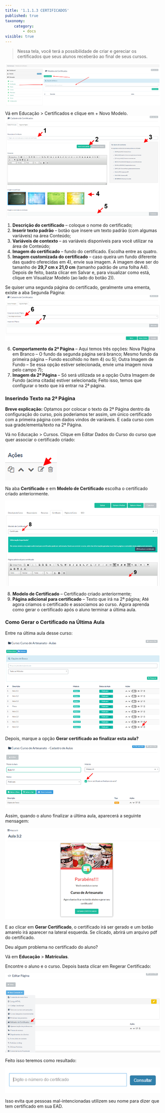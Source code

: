 ```yaml
---
title: '1.1.1.3 CERTIFICADOS'
published: true
taxonomy:
    category:
        - docs
visible: true
---
```


> Nessa tela, você terá a possibilidade de criar e gereciar os certificados que seus alunos receberão ao final de seus cursos.

![Imagem Certificado](certificado.png)


Vá em Educação > Certificados e clique em + Novo Modelo.
![Imagem Certificado](certificado1.png)

1.  **Descrição do certificado** – coloque o nome do certificado;
2.  **Inserir texto padrão** – botão que insere um texto padrão (com algumas variáveis) na área Conteúdo;
3.  **Variáveis de contexto** – as variáveis disponíveis para você utilizar na área de Conteúdo;
4.  **Imagem do certificado** – fundo do certificado. Escolha entre as quatro.
5.  **Imagem customizada do certificado** – caso queira um fundo diferente das quadro oferecidas em 4), envie sua imagem. A imagem deve ser do tamanho de **29,7 cm x 21,0 cm** (tamanho padrão de uma folha A4).
Depois de feito, basta clicar em Salvar e, para visualizar como está, clique em Visualizar Modelo (ao lado do botão 2)).

Se quiser uma segunda página do certificado, geralmente uma ementa, existe a aba Segunda Página:
![Imagem Certificado](certificado2.png)

6. **Comportamento da 2ª Página** – Aqui temos três opções:
Nova Página em Branco – O fundo da segunda página será branco;
Mesmo fundo da primeira página – Fundo escolhido no item 4) ou 5);
Outra Imagem de Fundo – Se essa opção estiver selecionada, envie uma imagem nova pelo campo 7);
7. **Imagem da 2ª Página** – Só será utilizada se a opção Outra Imagem de Fundo (acima citada) estiver selecionada;
Feito isso, temos que configurar o texto que irá entrar na 2ª página.

### Inserindo Texto na 2ª Página ###

**Breve explicação:** Optamos por colocar o texto da 2ª Página dentro da configuração do curso, pois poderiamos ter assim, um único certificado com a primeira página com dados vindos de variáveis. E cada curso com sua grade/ementa/texto na 2ª Página.

Vá no Educação > Cursos. Clique em Editar Dados do Curso do curso que quer associar o certificado criado:

![Imagem Certificado](certificado3.png)

Na aba **Certificado** e em **Modelo de Certificado** escolha o certificado criado anteriormente.

![Imagem Certificado](certificado4.png)

8. **Modelo de Certificado** – Certificado criado anteriormente;
9. **Página adicional para certificado** – Texto que irá na 2ª página;
Até agora criamos o certificado e associamos ao curso. Agora aprenda como gerar o certificado após o aluno terminar a última aula.

### Como Gerar o Certificado na Última Aula ###

Entre na última aula desse curso:

![Imagem Certificado](certificado5.png)

Depois, marque a opção **Gerar certificado ao finalizar esta aula?**

![Imagem Certificado](certificado6.png)

Assim, quando o aluno finalizar a última aula, aparecerá a seguinte mensagem:

![Imagem Certificado](certificado7.png)

E ao clicar em **Gerar Certificado**, o certificado irá ser gerado e um botão amarelo irá aparecer na lateral esquerda. Se clicado, abrirá um arquivo pdf do certificado.

Deu algum problema no certificado do aluno?

Vá em **Educação** > **Matrículas**.

Encontre o aluno e o curso. Depois basta clicar em Regerar Certificado:

![Imagem Certificado](certificado8.png)

Feito isso teremos como resultado:

![Imagem Certificado](certificado9.png)

Isso evita que pessoas mal-intencionadas utilizem seu nome para dizer que tem certificado em sua EAD.